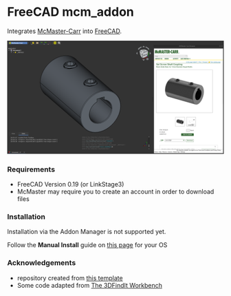 # FreeCAD mcm_addon

Integrates [McMaster-Carr](https://www.mcmaster.com/) into [FreeCAD](https://github.com/FreeCAD/FreeCAD).

![](resources/screenshot.png)

### Requirements

- FreeCAD Version 0.19 (or LinkStage3)
- McMaster may require you to create an account in order to download files

### Installation

Installation via the Addon Manager is not supported yet.

Follow the **Manual Install** guide on [this page](https://wiki.freecadweb.org/How_to_install_additional_workbenches) for your OS

### Acknowledgements

- repository created from [this template](https://github.com/FreeCAD/freecad.workbench_starterkit)
- Some code adapted from [The 3DFindIt Workbench](https://github.com/cadenasgmbh/3dfindit-freecad-integration)
